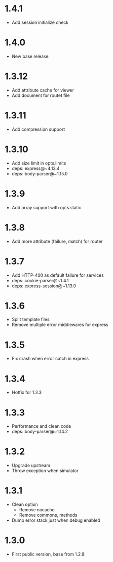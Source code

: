 1.4.1
========

  * Add session initialize check

1.4.0
========

  * New base release

1.3.12
========

  * Add attribute cache for viewer
  * Add document for routet file

1.3.11
========

  * Add compression support

1.3.10
========

  * Add size limit in opts.limits
  * deps: express@~4.13.4
  * deps: body-parser@~1.15.0

1.3.9
========

  * Add array support with opts.static

1.3.8
========

  * Add more attribute (failure, match) for router

1.3.7
========

  * Add HTTP-400 as default failure for services
  * deps: cookie-parser@~1.4.1
  * deps: express-session@~1.13.0

1.3.6
========

  * Split template files
  * Remove multiple error middlewares for express

1.3.5
========

  * Fix crash when error catch in express

1.3.4
========

  * Hotfix for 1.3.3

1.3.3
========

  * Performance and clean code
  * deps: body-parser@~1.14.2

1.3.2
========

  * Upgrade upstream
  * Throw exception when simulator

1.3.1
========

  * Clean option
    - Remove nocache
    - Remove commons, methods
  * Dump error stack just when debug enabled

1.3.0
========

  * First public version, base from 1.2.8
